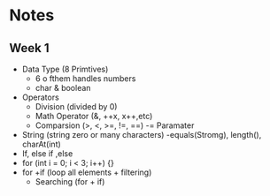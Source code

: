 # Notes
## Week 1
- Data Type (8 Primtives)
  - 6 o fthem handles numbers
  - char & boolean
- Operators
  - Division (divided by 0)
  - Math Operator (&, ++x, x++,etc)
  - Comparsion (>, <, >=, !=, ==) -= Paramater
- String (string zero or many characters)
  -equals(Stromg), length(), charAt(int)
- If, else if ,else
- for (int i = 0; i < 3; i++) {}
- for +if (loop all elements + filtering)
  - Searching (for + if)
